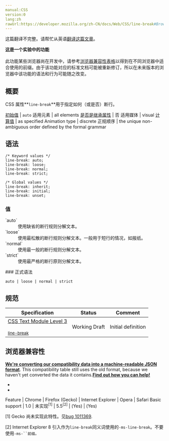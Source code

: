 ```yaml
---
manual:CSS
version:0
lang:zh
rawUrl:https://developer.mozilla.org/zh-CN/docs/Web/CSS/line-break#Browser_compatibility
---
```




这篇翻译不完整。请帮忙从英语[翻译这篇文章](%30736 "")。






**这是一个实验中的功能**<br></br>此功能某些浏览器尚在开发中，请参考[浏览器兼容性表格](%30737 "")以得到在不同浏览器中适合使用的前缀。由于该功能对应的标准文档可能被重新修订，所以在未来版本的浏览器中该功能的语法和行为可能随之改变。




## 概要<a name="概要"></a>


CSS 属性**`line-break`**用于指定如何（或是否）断行。


[初始值](%28302 "") | `auto` 
适用元素 | all elements 
[是否是继承属性](%28299 "") | 否 
适用媒体 | visual 
[计算值](%28304 "") | as specified 
Animation type | discrete 
正规顺序 | the unique non-ambiguous order defined by the formal grammar 



## 语法<a name="语法"></a>

```
/* Keyword values */
line-break: auto;
line-break: loose;
line-break: normal;
line-break: strict;

/* Global values */
line-break: inherit;
line-break: initial;
line-break: unset;
```

### 值<a name="值"></a>
<dl><dt id=''>`auto`</dt><dd>使用缺省的断行规则分解文本。</dd><dt id=''>`loose`</dt><dd>使用最松散的断行规则分解文本。一般用于短行的情况，如报纸。</dd><dt id=''>`normal`</dt><dd>使用最一般的断行规则分解文本。</dd><dt id=''>`strict`</dt><dd>使用最严格的断行原则分解文本。</dd></dl>
### 正式语法<a name="正式语法"></a>

```
auto | loose | normal | strict
```

## 规范<a name="规范"></a>

Specification | Status | Comment 
 ---  |  ---  |  ---  | 
[CSS Text Module Level 3<br></br><small>line-break</small>](%30738 "") | Working Draft | Initial definition 


## 浏览器兼容性<a name="浏览器兼容性"></a>


**[We&#39;re converting our compatibility data into a machine-readable JSON format](%3344 "")**. This compatibility table still uses the old format, because we haven&#39;t yet converted the data it contains.**[Find out how you can help!](%3392 "")**


* 
* 

Feature | Chrome | Firefox (Gecko) | Internet Explorer | Opera | Safari 
Basic support | 1.0 | 未实现<sup>[1]</sup> | 5.5<sup>[2]</sup> | (Yes) | (Yes) 






[1] Gecko 尚未实现此特性。见[bug 1011369](%30739 "Implement line-break property of CSS3 Text").



[2] Internet Explorer 8 引入作为`line-break`同义词使用的`-ms-line-break`。不要使用`-ms-``前缀。`




